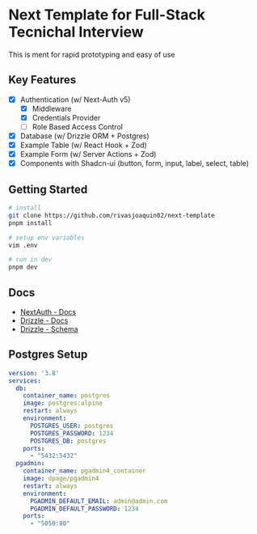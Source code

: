 # Next Template for Full-Stack Tecnichal Interview

This is ment for rapid prototyping and easy of use

## Key Features

- [x] Authentication (w/ Next-Auth v5)
    - [x] Middleware
    - [x] Credentials Provider
    - [ ] Role Based Access Control
- [x] Database (w/ Drizzle ORM + Postgres)
- [x] Example Table (w/ React Hook + Zod)
- [x] Example Form (w/ Server Actions + Zod)
- [x] Components with Shadcn-ui (button, form, input, label, select, table)

## Getting Started

```sh
# install
git clone https://github.com/rivasjoaquin02/next-template
pnpm install

# setup env variables
vim .env

# run in dev
pnpm dev
```

## Docs

- [NextAuth - Docs](https://authjs.dev/getting-started)
- [Drizzle - Docs](https://orm.drizzle.team/docs/overview)
- [Drizzle - Schema](https://orm.drizzle.team/docs/sql-schema-declaration)

## Postgres Setup

```yaml
version: '3.8'
services:
  db:
    container_name: postgres
    image: postgres:alpine
    restart: always
    environment:
      POSTGRES_USER: postgres
      POSTGRES_PASSWORD: 1234
      POSTGRES_DB: postgres
    ports:
      - "5432:5432"
  pgadmin:
    container_name: pgadmin4_container
    image: dpage/pgadmin4
    restart: always
    environment:
      PGADMIN_DEFAULT_EMAIL: admin@admin.com
      PGADMIN_DEFAULT_PASSWORD: 1234
    ports:
      - "5050:80"
```
